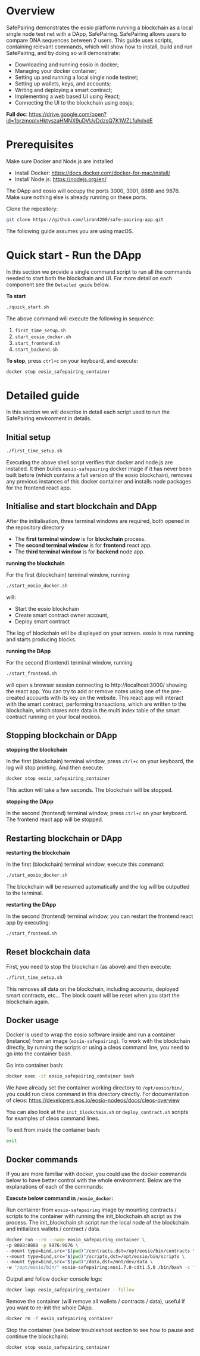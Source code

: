 

# Overview
SafePairing demonstrates the eosio platform running a blockchain as a local single node test net with a DApp, SafePairing. SafePairing allows users to compare DNA sequences between 2 users.
This guide uses scripts, containing relevant commands, which will show how to install, build and run SafePairing, and by doing so will demonstrate:

- Downloading and running eosio in docker;
- Managing your docker container;
- Setting up and running a local single node testnet;
- Setting up wallets, keys, and accounts;
- Writing and deploying a smart contract;
- Implementing a web based UI using React;
- Connecting the UI to the blockchain using eosjs;

**Full doc**: https://drive.google.com/open?id=1brzmopIvHktyszaHMNX9uDVUvDdzsQ7K1WZLfuhdxdE

# Prerequisites
Make sure Docker and Node.js are installed

* Install Docker: https://docs.docker.com/docker-for-mac/install/
* Install Node.js: https://nodejs.org/en/

The DApp and eosio will occupy the ports 3000, 3001, 8888 and 9876. Make sure nothing else is already running on these ports.

Clone the repository:
```sh
git clone https://github.com/liran4200/safe-pairing-app.git
```

The following guide assumes you are using macOS.
# Quick start - Run the DApp

In this section we provide a single command script to run all the commands needed to start both the blockchain and UI. For more detail on each component see the `Detailed guide` below.

**To start**
```sh
./quick_start.sh
```

The above command will execute the following in sequence:

1. `first_time_setup.sh`
2. `start_eosio_docker.sh`
3. `start_frontend.sh`
4. `start_backend.sh`

**To stop**, press `ctrl+c` on your keyboard, and execute:
```sh
docker stop eosio_safepairing_container
```

# Detailed guide

In this section we will describe in detail each script used to run the SafePairing environment in details.

## Initial setup

```sh
./first_time_setup.sh
```

Executing the above shell script verifies that docker and node.js are installed. It then builds `eosio-safepairing` docker image if it has never been built before (which contains a full version of the eosio blockchain), removes any previous instances of this docker container and installs node packages for the frontend react app.

## Initialise and start blockchain and DApp

After the initialisation, three terminal windows are required, both opened in the repository directory

- The **first terminal window** is for **blockchain** process.
- The **second terminal window** is for **frontend** react app.
- The **third terminal window** is for **backend** node app.


**running the blockchain**

For the first (blockchain) terminal window, running
```sh
./start_eosio_docker.sh
```
will:

- Start the eosio blockchain
- Create smart contract owner account,
- Deploy smart contract

The log of blockchain will be displayed on your screen. eosio is now running and starts producing blocks.

**running the DApp**

For the second (frontend) terminal window, running
```sh
./start_frontend.sh
```
will open a browser session connecting to http://localhost:3000/ showing the react app. You can try to add or remove notes using one of the pre-created accounts with its key on the website. This react app will interact with the smart contract, performing transactions, which are written to the blockchain, which stores note data in the multi index table of the smart contract running on your local nodeos.

## Stopping blockchain or DApp

**stopping the blockchain**

In the first (blockchain) terminal window, press `ctrl+c` on your keyboard, the log will stop printing. And then execute:
```sh
docker stop eosio_safepairing_container
```

This action will take a few seconds. The blockchain will be stopped.

**stopping the DApp**

In the second (frontend) terminal window, press `ctrl+c` on your keyboard. The frontend react app will be stopped.

## Restarting blockchain or DApp

**restarting the blockchain**

In the first (blockchain) terminal window, execute this command:
```sh
./start_eosio_docker.sh
```

The blockchain will be resumed automatically and the log will be outputted to the terminal.

**restarting the DApp**

In the second (frontend) terminal window, you can restart the frontend react app by executing:
```sh
./start_frontend.sh
```

## Reset blockchain data

First, you need to stop the blockchain (as above) and then execute:
```sh
./first_time_setup.sh
```

This removes all data on the blockchain, including accounts, deployed smart contracts, etc... The block count will be reset when you start the blockchain again.

## Docker usage

Docker is used to wrap the eosio software inside and run a container (instance) from an image (`eosio-safepairing`). To work with the blockchain directly, by running the scripts or using a cleos command line, you need to go into the container bash.

Go into container bash:
```sh
docker exec -it eosio_safepairing_container bash
```
We have already set the container working directory to `/opt/eosio/bin/`, you could run cleos command in this directory directly. For documentation of cleos: https://developers.eos.io/eosio-nodeos/docs/cleos-overview

You can also look at the `init_blockchain.sh` or `deploy_contract.sh` scripts for examples of cleos command lines.

To exit from inside the container bash:
```sh
exit
```

## Docker commands

If you are more familiar with docker, you could use the docker commands below to have better control with the whole environment. Below are the explanations of each of the commands:

**Execute below command in `/eosio_docker`:**

Run container from `eosio-safepairing` image by mounting contracts / scripts to the container with running the init_blockchain.sh script as the process.
The init_blockchain.sh script run the local node of the blockchain and initializes wallets / contract / data.
```sh
docker run --rm --name eosio_safepairing_container \
-p 8888:8888 -p 9876:9876 \
--mount type=bind,src="$(pwd)"/contracts,dst=/opt/eosio/bin/contracts \
--mount type=bind,src="$(pwd)"/scripts,dst=/opt/eosio/bin/scripts \
--mount type=bind,src="$(pwd)"/data,dst=/mnt/dev/data \
-w "/opt/eosio/bin/" eosio-safepairing:eos1.7.0-cdt1.5.0 /bin/bash -c "./scripts/init_blockchain.sh"
```

Output and follow docker console logs:
```sh
docker logs eosio_safepairing_container --follow
```

Remove the container (will remove all wallets / contracts / data), useful if you want to re-init the whole DApp.
```sh
docker rm -f eosio_safepairing_container
```

Stop the container (see below troubleshoot section to see how to pause and continue the blockchain):
```sh
docker stop eosio_safepairing_container
```
